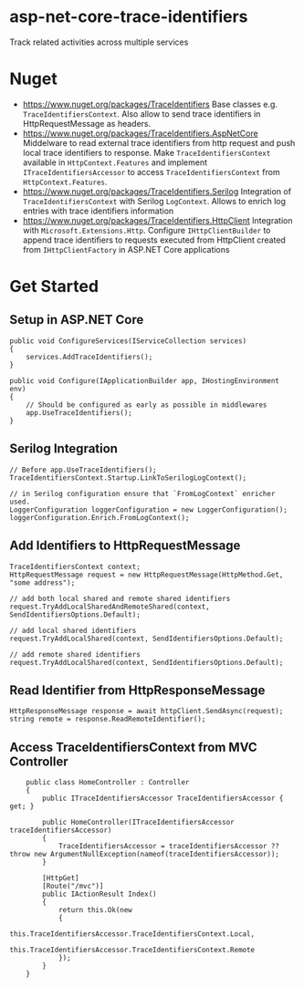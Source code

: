# asp-net-core-trace-identifiers
Track related activities across multiple services

# Nuget
- https://www.nuget.org/packages/TraceIdentifiers
Base classes e.g. `TraceIdentifiersContext`. Also allow to send trace identifiers in HttpRequestMessage as headers.
- https://www.nuget.org/packages/TraceIdentifiers.AspNetCore
Middelware to read external trace identifiers from http request and push local trace identifiers to response. Make `TraceIdentifiersContext` available in `HttpContext.Features` and implement `ITraceIdentifiersAccessor` to access `TraceIdentifiersContext` from `HttpContext.Features`.
- https://www.nuget.org/packages/TraceIdentifiers.Serilog
Integration of `TraceIdentifiersContext` with Serilog `LogContext`. Allows to enrich log entries with trace identifiers information
- https://www.nuget.org/packages/TraceIdentifiers.HttpClient
Integration with `Microsoft.Extensions.Http`. Configure `IHttpClientBuilder` to append trace identifiers to requests executed from HttpClient created from `IHttpClientFactory` in ASP.NET Core applications

# Get Started
## Setup in ASP.NET Core
```
public void ConfigureServices(IServiceCollection services)
{
    services.AddTraceIdentifiers();
}

public void Configure(IApplicationBuilder app, IHostingEnvironment env)
{
    // Should be configured as early as possible in middlewares
    app.UseTraceIdentifiers();
}
```
## Serilog Integration
```
// Before app.UseTraceIdentifiers();
TraceIdentifiersContext.Startup.LinkToSerilogLogContext();

// in Serilog configuration ensure that `FromLogContext` enricher used.
LoggerConfiguration loggerConfiguration = new LoggerConfiguration();
loggerConfiguration.Enrich.FromLogContext();
```
## Add Identifiers to HttpRequestMessage
```
TraceIdentifiersContext context;
HttpRequestMessage request = new HttpRequestMessage(HttpMethod.Get, "some address");

// add both local shared and remote shared identifiers
request.TryAddLocalSharedAndRemoteShared(context, SendIdentifiersOptions.Default);

// add local shared identifiers
request.TryAddLocalShared(context, SendIdentifiersOptions.Default);

// add remote shared identifiers
request.TryAddLocalShared(context, SendIdentifiersOptions.Default);
```
## Read Identifier from HttpResponseMessage
```
HttpResponseMessage response = await httpClient.SendAsync(request);
string remote = response.ReadRemoteIdentifier();
```
## Access TraceIdentifiersContext from MVC Controller
```
    public class HomeController : Controller
    {
        public ITraceIdentifiersAccessor TraceIdentifiersAccessor { get; }

        public HomeController(ITraceIdentifiersAccessor traceIdentifiersAccessor)
        {
            TraceIdentifiersAccessor = traceIdentifiersAccessor ?? throw new ArgumentNullException(nameof(traceIdentifiersAccessor));
        }

        [HttpGet]
        [Route("/mvc")]
        public IActionResult Index()
        {
            return this.Ok(new
            {
                this.TraceIdentifiersAccessor.TraceIdentifiersContext.Local,
                this.TraceIdentifiersAccessor.TraceIdentifiersContext.Remote
            });
        }
    }
```


